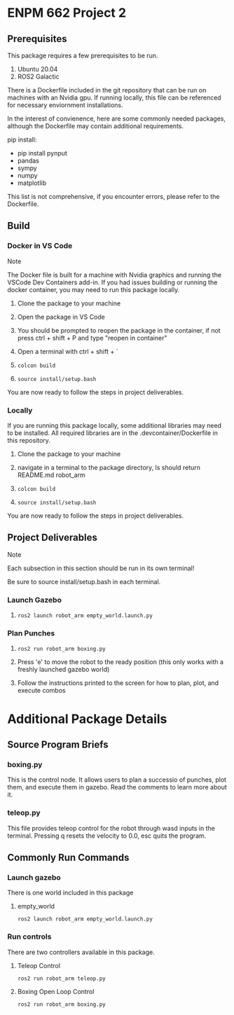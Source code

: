 # ENPM 662 Project 2
## Prerequisites
This package requires a few prerequisites to be run.

1. Ubuntu 20.04
2. ROS2 Galactic

There is a Dockerfile included in the git repository that can be run on machines with an Nvidia gpu. If running locally, this file can be referenced for necessary enviornment installations.

In the interest of convienence, here are some commonly needed packages, although the Dockerfile may contain additional requirements. 

pip install:    
- pip install pynput
- pandas
- sympy
- numpy
- matplotlib 

This list is not comprehensive, if you encounter errors, please refer to the Dockerfile.

## Build
### Docker in VS Code
> [!Note]
> The Docker file is built for a machine with Nvidia graphics and running the VSCode Dev Containers add-in.
> If you had issues building or running the docker container, you may need to run this package locally.

1. Clone the package to your machine

2. Open the package in VS Code

3. You should be prompted to reopen the package in the container, if not press ctrl + shift + P and type "reopen in container"

4. Open a terminal with ctrl + shift + `

5. `colcon build`

6. `source install/setup.bash`

You are now ready to follow the steps in project deliverables.

### Locally
If you are running this package locally, some additional libraries may need to be installed. All required libraries are in the .devcontainer/Dockerfile in this repository.

1. Clone the package to your machine

2. navigate in a terminal to the package directory, ls should return README.md robot_arm

3. `colcon build`

4. `source install/setup.bash`

You are now ready to follow the steps in project deliverables.

## Project Deliverables
> [!Note]
>
> Each subsection in this section should be run in its own terminal!
> 
> Be sure to source install/setup.bash in each terminal.

### Launch Gazebo
1. `ros2 launch robot_arm empty_world.launch.py`

### Plan Punches
1. `ros2 run robot_arm boxing.py`

2. Press 'e' to move the robot to the ready position (this only works with a freshly launched gazebo world)

3. Follow the instructions printed to the screen for how to plan, plot, and execute combos

# Additional Package Details

## Source Program Briefs
### boxing.py
This is the control node. It allows users to plan a successio of punches, plot them, and execute them in gazebo. Read the comments to learn more about it.

### teleop.py
This file provides teleop control for the robot through wasd inputs in the terminal. Pressing q resets the velocity to 0.0, esc quits the program.

## Commonly Run Commands
### Launch gazebo
There is one world included in this package

1. empty_world

    `ros2 launch robot_arm empty_world.launch.py`

### Run controls
There are two controllers available in this package.

1. Teleop Control
    
    `ros2 run robot_arm teleop.py`

2. Boxing Open Loop Control

    `ros2 run robot_arm boxing.py`
